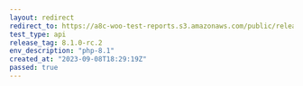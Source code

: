 ```yaml
---
layout: redirect
redirect_to: https://a8c-woo-test-reports.s3.amazonaws.com/public/release/8.1.0-rc.2/php-8.1/api/index.html
test_type: api
release_tag: 8.1.0-rc.2
env_description: "php-8.1"
created_at: "2023-09-08T18:29:19Z"
passed: true
---
```

